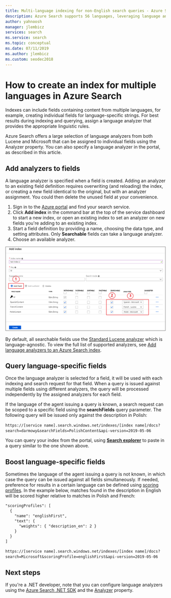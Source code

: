```yaml
---
title: Multi-language indexing for non-English search queries - Azure Search
description: Azure Search supports 56 languages, leveraging language analyzers from Lucene and Natural Language Processing technology from Microsoft.
author: yahnoosh
manager: jlembicz
services: search
ms.service: search
ms.topic: conceptual
ms.date: 07/11/2019
ms.author: jlembicz
ms.custom: seodec2018
---
```


# How to create an index for multiple languages in Azure Search

Indexes can include fields containing content from multiple languages, for example, creating individual fields for language-specific strings. For best results during indexing and querying, assign a language analyzer that provides the appropriate linguistic rules. 

Azure Search offers a large selection of language analyzers from both Lucene and Microsoft that can be assigned to individual fields using the Analyzer property. You can also specify a language analyzer in the portal, as described in this article.

## Add analyzers to fields

A language analyzer is specified when a field is created. Adding an analyzer to an existing field definition requires overwriting (and reloading) the index, or creating a new field identical to the original, but with an analyzer assignment. You could then delete the unused field at your convenience.

1. Sign in to the [Azure portal](https://portal.azure.com) and find your search service.
1. Click **Add index** in the command bar at the top of the service dashboard to start a new index, or open an existing index to set an analyzer on new fields you're adding to an existing index.
1. Start a field definition by providing a name, choosing the data type, and setting attributes. Only **Searchable** fields can take a language analyzer.
1. Choose an available analyzer.

![Assign language analyzers during field definition](media/search-language-support/select-analyzer.png "Assign language analyzers during field definition")

By default, all searchable fields use the [Standard Lucene analyzer](https://lucene.apache.org/core/4_10_0/analyzers-common/org/apache/lucene/analysis/standard/StandardAnalyzer.html) which is language-agnostic. To view the full list of supported analyzers, see [Add language analyzers to an Azure Search index](index-add-language-analyzers.md).

## Query language-specific fields

Once the language analyzer is selected for a field, it will be used with each indexing and search request for that field. When a query is issued against multiple fields using different analyzers, the query will be processed independently by the assigned analyzers for each field.

If the language of the agent issuing a query is known, a search request can be scoped to a specific field using the **searchFields** query parameter. The following query will be issued only against the description in Polish:

`https://[service name].search.windows.net/indexes/[index name]/docs?search=darmowy&searchFields=PolishContent&api-version=2019-05-06`

You can query your index from the portal, using [**Search explorer**](search-explorer.md) to paste in a query similar to the one shown above.

## Boost language-specific fields

Sometimes the language of the agent issuing a query is not known, in which case the query can be issued against all fields simultaneously. If needed, preference for results in a certain language can be defined using [scoring profiles](index-add-scoring-profiles.md). In the example below, matches found in the description in English will be scored higher relative to matches in Polish and French:

    "scoringProfiles": [
      {
        "name": "englishFirst",
        "text": {
          "weights": { "description_en": 2 }
        }
      }
    ]

`https://[service name].search.windows.net/indexes/[index name]/docs?search=Microsoft&scoringProfile=englishFirst&api-version=2019-05-06`

## Next steps

If you're a .NET developer, note that you can configure language analyzers using the [Azure Search .NET SDK](https://www.nuget.org/packages/Microsoft.Azure.Search) and the [Analyzer](https://docs.microsoft.com/dotnet/api/microsoft.azure.search.models.analyzer?view=azure-dotnet) property. 